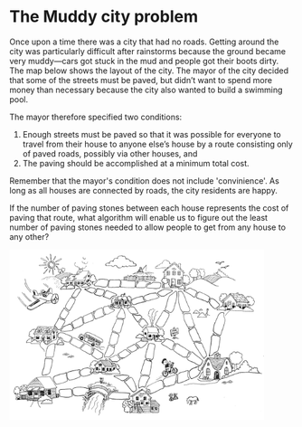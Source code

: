 # The Muddy city problem
Once upon a time there was a city that had no roads. Getting around the city was particularly difficult after rainstorms because the ground became very muddy—cars got stuck in the mud and people got their boots dirty. The map below shows the layout of the city. The mayor of the city decided that some of the streets must be paved, but didn’t want to spend more money than necessary because the city also wanted to build a swimming pool.

The mayor therefore specified two conditions:  
1. Enough streets must be paved so that it was possible for everyone to travel from their house to anyone else’s house by a route consisting only of paved roads, possibly via other houses, and
1. The paving should be accomplished at a minimum total cost.

Remember that the mayor's condition does not include 'convinience'. As long as all houses are connected by roads, the city residents are happy.

If the number of paving stones between each house represents the cost of paving that route, what algorithm will enable us to figure out the least number of paving stones needed to allow people to get from any house to any other?

<img src="muddy_city.png" align="middle" width="450"/>
